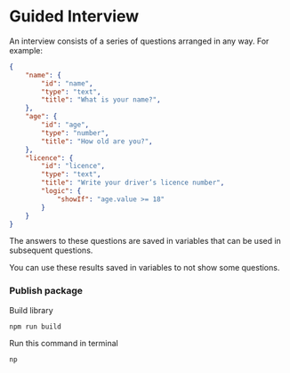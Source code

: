 # Guided Interview

An interview consists of a series of questions arranged in any way. For example:

```json
{
    "name": {
        "id": "name",
        "type": "text",
        "title": "What is your name?",
    },
    "age": {
        "id": "age",
        "type": "number",
        "title": "How old are you?",
    },
    "licence": {
        "id": "licence",
        "type": "text",
        "title": "Write your driver’s licence number",
        "logic": {
            "showIf": "age.value >= 18"
        }
    }
}
```

The answers to these questions are saved in variables that can be used in subsequent questions.

You can use these results saved in variables to not show some questions.

### Publish package

Build library
```
npm run build
```

Run this command in terminal
```
np
```